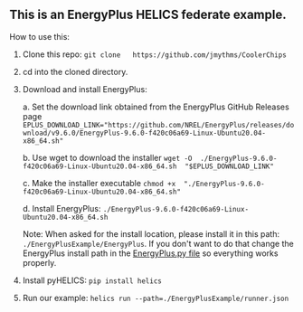 
## This is an EnergyPlus HELICS federate example. 

How to use this:

1. Clone this repo:
    `git clone   https://github.com/jmythms/CoolerChips`
2. cd into the cloned directory. 
3. Download and install EnergyPlus:
   
	a. Set the download link obtained from the EnergyPlus GitHub Releases page
`EPLUS_DOWNLOAD_LINK="https://github.com/NREL/EnergyPlus/releases/download/v9.6.0/EnergyPlus-9.6.0-f420c06a69-Linux-Ubuntu20.04-x86_64.sh"`

	 b. Use wget to download the installer
    `wget -O  ./EnergyPlus-9.6.0-f420c06a69-Linux-Ubuntu20.04-x86_64.sh  "$EPLUS_DOWNLOAD_LINK"`
   
    c. Make the installer executable
`chmod +x  "./EnergyPlus-9.6.0-f420c06a69-Linux-Ubuntu20.04-x86_64.sh"`

	d. Install EnergyPlus:
	`./EnergyPlus-9.6.0-f420c06a69-Linux-Ubuntu20.04-x86_64.sh`

      Note: When asked for the install location, please install it in this path:
			`./EnergyPlusExample/EnergyPlus`. 
			If you don't want to do that change the EnergyPlus install path in the [EnergyPlus.py file](https://github.com/jmythms/CoolerChips/blob/e55cdea21185bcb2fc671aab6883febd1f7b6f7b/EnergyPlusExample/EnergyPlus.py#L10) so everything works properly. 

5. Install pyHELICS:
	`pip install helics`

6. Run our example:
	`helics run --path=./EnergyPlusExample/runner.json`
		

